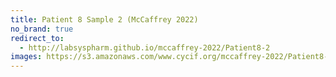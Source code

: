 ```yaml
---
title: Patient 8 Sample 2 (McCaffrey 2022)
no_brand: true
redirect_to:
  - http://labsyspharm.github.io/mccaffrey-2022/Patient8-2
images: https://s3.amazonaws.com/www.cycif.org/mccaffrey-2022/Patient8-2
---
```

